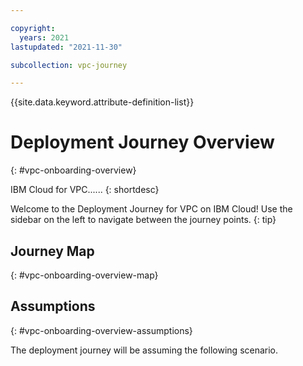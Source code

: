 ```yaml
---

copyright:
  years: 2021
lastupdated: "2021-11-30"

subcollection: vpc-journey

---
```


{{site.data.keyword.attribute-definition-list}}

# Deployment Journey Overview
{: #vpc-onboarding-overview}

IBM Cloud for VPC...... 
{: shortdesc}

Welcome to the Deployment Journey for VPC on IBM Cloud! Use the sidebar on the left to navigate between the journey points.
{: tip}

## Journey Map
{: #vpc-onboarding-overview-map}


## Assumptions
{: #vpc-onboarding-overview-assumptions}

The deployment journey will be assuming the following scenario. 





